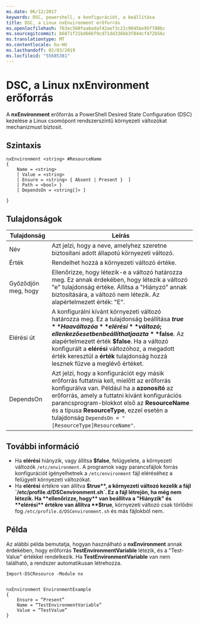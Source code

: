 ```yaml
---
ms.date: 06/12/2017
keywords: DSC, powershell, a konfigurációt, a beállítása
title: DSC, a Linux nxEnvironment erőforrás
ms.openlocfilehash: 763ec560faa6adaf42aef3c21c9045be95f780bc
ms.sourcegitcommit: b6871f21bd666f9cd71dd336bb3f844cf472b56c
ms.translationtype: MT
ms.contentlocale: hu-HU
ms.lasthandoff: 02/03/2019
ms.locfileid: "55685381"
---
```

# <a name="dsc-for-linux-nxenvironment-resource"></a>DSC, a Linux nxEnvironment erőforrás

A **nxEnvironment** erőforrás a PowerShell Desired State Configuration (DSC) kezelése a Linux csomópont rendszerszintű környezeti változókat mechanizmust biztosít.

## <a name="syntax"></a>Szintaxis

```
nxEnvironment <string> #ResourceName
{
    Name = <string>
    [ Value = <string>
    [ Ensure = <string> { Absent | Present }  ]
    [ Path = <bool> }
    [ DependsOn = <string[]> ]

}
```

## <a name="properties"></a>Tulajdonságok

|  Tulajdonság |  Leírás |
|---|---|
| Név| Azt jelzi, hogy a neve, amelyhez szeretne biztosítani adott állapotú környezeti változó.|
| Érték| Rendelhet hozzá a környezeti változó értéke.|
| Győződjön meg, hogy| Ellenőrizze, hogy létezik-e a változó határozza meg. Ez annak érdekében, hogy létezik a változó "e" tulajdonság értéke. Állítsa a "Hiányzó" annak biztosítására, a változó nem létezik. Az alapértelmezett érték: "E".|
| Elérési út| A konfigurálni kívánt környezeti változó határozza meg. Ez a tulajdonság beállítása **$true** Ha a változó a **elérési** változó; ellenkező esetben beállíthatja azt a **$false**. Az alapértelmezett érték **$false**. Ha a változó konfigurált a **elérési** változóhoz, a megadott érték keresztül a **érték** tulajdonság hozzá lesznek fűzve a meglévő értéket.|
| DependsOn | Azt jelzi, hogy a konfigurációt egy másik erőforrás futtatnia kell, mielőtt az erőforrás konfigurálva van. Például ha a **azonosító** az erőforrás, amely a futtatni kívánt konfigurációs parancsprogram-blokkot első az **ResourceName** és a típusa **ResourceType**, ezzel esetén a tulajdonság `DependsOn = "[ResourceType]ResourceName"`.|

## <a name="additional-information"></a>További információ

* Ha **elérési** hiányzik, vagy állítsa **$false**, felügyelete, a környezeti változók `/etc/environment`. A programok vagy parancsfájlok forrás konfigurációt igényelhetnek a `/etc/environment` fájl eléréséhez a felügyelt környezeti változókat.
* Ha **elérési** értékre van állítva **$true**, a környezeti változó kezelik a fájl `/etc/profile.d/DSCenvironment.sh`. Ez a fájl létrejön, ha még nem létezik. Ha **ellenőrizze, hogy** van beállítva a "Hiányzik" és **elérési** értékre van állítva **$true**, környezeti változó csak törlődni fog `/etc/profile.d/DSCenvironment.sh` és más fájlokból nem.

## <a name="example"></a>Példa

Az alábbi példa bemutatja, hogyan használható a **nxEnvironment** annak érdekében, hogy erőforrás **TestEnvironmentVariable** létezik, és a "Test-Value" értékkel rendelkezik. Ha **TestEnvironmentVariable** van nem található, a rendszer automatikusan létrehozza.

```
Import-DSCResource -Module nx


nxEnvironment EnvironmentExample
{
    Ensure = “Present”
    Name = “TestEnvironmentVariable”
    Value = “TestValue”
}
```